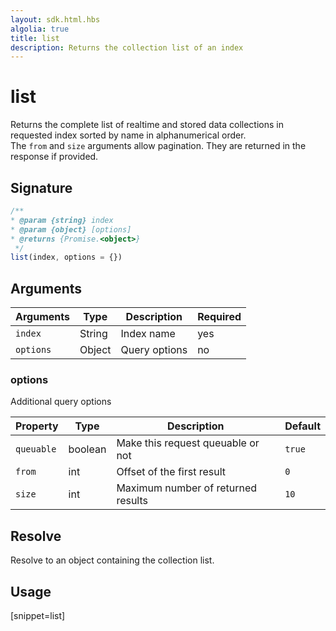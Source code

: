 ```yaml
---
layout: sdk.html.hbs
algolia: true
title: list
description: Returns the collection list of an index
---
```


# list

Returns the complete list of realtime and stored data collections in requested index sorted by name in alphanumerical order.  
The `from` and `size` arguments allow pagination. They are returned in the response if provided.


## Signature

```javascript
/**
* @param {string} index
* @param {object} [options]
* @returns {Promise.<object>}
 */
list(index, options = {})
```

## Arguments

| Arguments    | Type    | Description | Required
|--------------|---------|-------------|----------
| ``index`` | String | Index name    | yes  |
| ``options`` | Object | Query options    | no  |

### **options**

Additional query options

| Property   | Type    | Description                       | Default |
| ---------- | ------- | --------------------------------- | ------- |
| `queuable` | boolean | Make this request queuable or not | `true`  |
| `from` | int | Offset of the first result | `0` |
| `size` | int | Maximum number of returned results | `10` |

## Resolve

Resolve to an object containing the collection list.

## Usage

[snippet=list]

